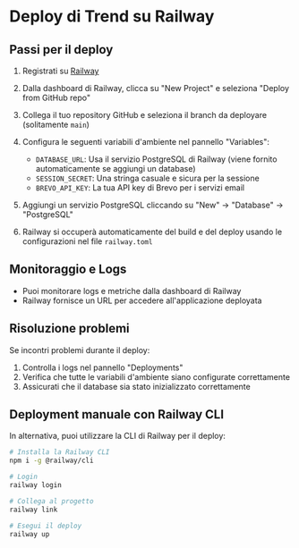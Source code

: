 # Deploy di Trend su Railway

## Passi per il deploy

1. Registrati su [Railway](https://railway.app/)

2. Dalla dashboard di Railway, clicca su "New Project" e seleziona "Deploy from GitHub repo"

3. Collega il tuo repository GitHub e seleziona il branch da deployare (solitamente `main`)

4. Configura le seguenti variabili d'ambiente nel pannello "Variables":
   - `DATABASE_URL`: Usa il servizio PostgreSQL di Railway (viene fornito automaticamente se aggiungi un database)
   - `SESSION_SECRET`: Una stringa casuale e sicura per la sessione
   - `BREVO_API_KEY`: La tua API key di Brevo per i servizi email

5. Aggiungi un servizio PostgreSQL cliccando su "New" → "Database" → "PostgreSQL"

6. Railway si occuperà automaticamente del build e del deploy usando le configurazioni nel file `railway.toml`

## Monitoraggio e Logs

- Puoi monitorare logs e metriche dalla dashboard di Railway
- Railway fornisce un URL per accedere all'applicazione deployata

## Risoluzione problemi

Se incontri problemi durante il deploy:

1. Controlla i logs nel pannello "Deployments"
2. Verifica che tutte le variabili d'ambiente siano configurate correttamente
3. Assicurati che il database sia stato inizializzato correttamente

## Deployment manuale con Railway CLI

In alternativa, puoi utilizzare la CLI di Railway per il deploy:

```bash
# Installa la Railway CLI
npm i -g @railway/cli

# Login
railway login

# Collega al progetto
railway link

# Esegui il deploy
railway up
``` 